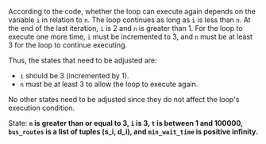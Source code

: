 According to the code, whether the loop can execute again depends on the variable `i` in relation to `n`. The loop continues as long as `i` is less than `n`. At the end of the last iteration, `i` is 2 and `n` is greater than 1. For the loop to execute one more time, `i` must be incremented to 3, and `n` must be at least 3 for the loop to continue executing.

Thus, the states that need to be adjusted are:
- `i` should be 3 (incremented by 1).
- `n` must be at least 3 to allow the loop to execute again.

No other states need to be adjusted since they do not affect the loop's execution condition.

State: **`n` is greater than or equal to 3, `i` is 3, `t` is between 1 and 100000, `bus_routes` is a list of tuples (s_i, d_i), and `min_wait_time` is positive infinity.**
